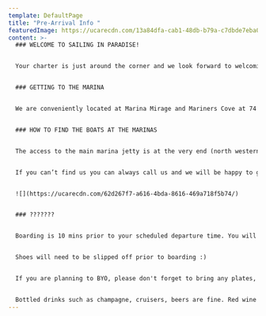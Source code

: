 ```yaml
---
template: DefaultPage
title: "Pre-Arrival Info "
featuredImage: https://ucarecdn.com/13a84dfa-cab1-48db-b79a-c7dbde7eba0f/
content: >-
  ### WELCOME TO SAILING IN PARADISE!


  Your charter is just around the corner and we look forward to welcoming you and your guests onboard :) We have put together some essential pre-charter info to help get you ready for a totally stress-free and seamless experience! 


  ### GETTING TO THE MARINA


  We are conveniently located at Marina Mirage and Mariners Cove at 74 Seaworld Drive, Main Beach. The marinas are directly adjacent to one another and there is plentiful free parking which you are invited to use.


  ### HOW TO FIND THE BOATS AT THE MARINAS


  The access to the main marina jetty is at the very end (north western corner) of the carpark behind the 'Ridong Plaza' building.   Please take the jetty with the big yellow archway at Mariner's Cove. For the 'Seawind 1000XL' please take the first arm (to your left) after going under the yellow archway. For 'Spirit of Gwonda' and 'Oceans' please take the second arm (to your left). You should be able to see our boats from the main jetty.    Please find a map below.  


  If you can’t find us you can always call us and we will be happy to guide you.


  ![](https://ucarecdn.com/62d267f7-a616-4bda-8616-469a718f5b74/)


  ### ???????


  Boarding is 10 mins prior to your scheduled departure time. You will need to bring any food, drinks, decorations etc with you at this time. If you arrive early, please meet your group at the top, main boardwalk and wait there until your boarding time as we may still be cleaning/preparing for you. The Marinas are very narrow, so it can be unsafe for large groups to congregate near the boats. 


  Shoes will need to be slipped off prior to boarding :) 


  If you are planning to BYO, please don't forget to bring any plates, cutlery, napkins etc if required. Please make sure any cups are non-breakable. 


  Bottled drinks such as champagne, cruisers, beers are fine. Red wine and straight bottles of spirits are not permitted, but you are welcome to bring along pre-mix spirits in bottles/cans.
---
```

